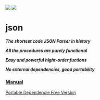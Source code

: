 ![](https://github.com/guenchi/json/workflows/Master/badge.svg) ![](https://github.com/guenchi/json/workflows/Portable/badge.svg)

# json

***The shortest code JSON Parser in history***

***All the procedures are purely functional***

***Easy and powerful hight-order fuctions***

***No external dependencies, good portability***

### [Manual](https://guenchi.github.io/json/)

[Portable Dependencie Free Version](https://github.com/guenchi/json/tree/portable)
